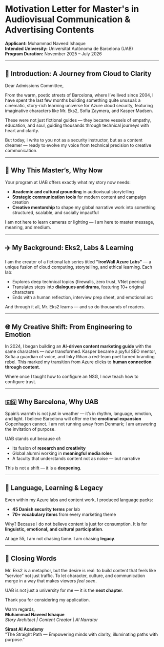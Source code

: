 
# Motivation Letter for Master's in Audiovisual Communication & Advertising Contents

**Applicant:** Muhammad Naveed Ishaque  
**Intended University:** Universitat Autònoma de Barcelona (UAB)  
**Program Duration:** November 2025 – July 2026  

---

## 🌟 Introduction: A Journey from Cloud to Clarity

Dear Admissions Committee,

From the warm, poetic streets of Barcelona, where I’ve lived since 2004, I have spent the last few months building something quite unusual: a cinematic, story-rich learning universe for Azure cloud security, featuring imaginative characters like Mr. Eks2, Sofia Zaymera, and Kasper Madsen.

These were not just fictional guides — they became vessels of empathy, education, and soul, guiding thousands through technical journeys with heart and clarity.

But today, I write to you not as a security instructor, but as a content dreamer — ready to evolve my voice from technical precision to creative communication.

---

## 🚀 Why This Master’s, Why Now

Your program at UAB offers exactly what my story now needs:

- **Academic and cultural grounding** in audiovisual storytelling  
- **Strategic communication tools** for modern content and campaign creation  
- **Creative mentorship** to shape my global narrative work into something structured, scalable, and socially impactful  

I am not here to learn cameras or lighting — I am here to master message, meaning, and medium.

---

## ✈️ My Background: Eks2, Labs & Learning

I am the creator of a fictional lab series titled **"IronWall Azure Labs"** — a unique fusion of cloud computing, storytelling, and ethical learning. Each lab:

- Explores deep technical topics (firewalls, zero trust, VNet peering)  
- Translates steps into **dialogues and drama**, featuring 10+ original characters  
- Ends with a human reflection, interview prep sheet, and emotional arc  

And through it all, Mr. Eks2 learns — and so do thousands of readers.

---

## 🌐 My Creative Shift: From Engineering to Emotion

In 2024, I began building an **AI-driven content marketing guide** with the same characters — now transformed. Kasper became a joyful SEO mentor, Sofia a guardian of voice, and Inky Rihan a red-team poet turned branding rebel. This marked my transition from Azure clicks to **human connection through content**.

Where once I taught how to configure an NSG, I now teach how to configure trust.

---

## 🇪🇸 Why Barcelona, Why UAB

Spain’s warmth is not just in weather — it’s in rhythm, language, emotion, and light. I believe Barcelona will offer me the **emotional expansion** Copenhagen cannot. I am not running away from Denmark; I am answering the invitation of purpose.

UAB stands out because of:

- Its fusion of **research and creativity**  
- Global alumni working in **meaningful media roles**  
- A faculty that understands content not as noise — but narrative  

This is not a shift — it is a **deepening**.

---

## 📖 Language, Learning & Legacy

Even within my Azure labs and content work, I produced language packs:

- **45 Danish security terms** per lab  
- **70+ vocabulary items** from every marketing theme  

Why? Because I do not believe content is just for consumption. It is for **linguistic, emotional, and cultural participation**.

At age 55, I am not chasing fame. I am chasing **legacy**.

---

## 💜 Closing Words

Mr. Eks2 is a metaphor, but the desire is real: to build content that feels like “service” not just traffic. To let character, culture, and communication merge in a way that makes viewers *feel seen*.

UAB is not just a university for me — it is the **next chapter**.

Thank you for considering my application.

Warm regards,  
**Muhammad Naveed Ishaque**  
*Story Architect | Content Creator | AI Narrator*  

**Siraat AI Academy**  
"The Straight Path — Empowering minds with clarity, illuminating paths with purpose."  
